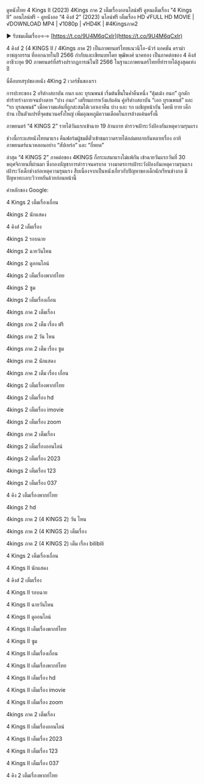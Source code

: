 ดูหนังไทย 4 Kings II (2023) 4Kings ภาค 2 เต็มเรื่องออนไลน์ฟรี ดูหนเต็มเรื่อง "4 Kings II" ออนไลน์ฟรี - ดูหนังออ “4 คิงส์ 2” (2023) นไลน์ฟรี เต็มเรื่อง HD √FULL HD MOVIE | √DOWNLOAD MP4 | √1080p | √HD4K | #4Kingsภาค2

▶ รับชมเต็มเรื่อง➾➾ [https://t.co/9U4M6qCxIr](https://t.co/9U4M6qCxIr)

4 คิงส์ 2 (4 KINGS II / 4Kings ภาค 2) เป็นภาพยนตร์ไทยแนวนีโอ-นัวร์ แอคชัน ดราม่า อาชญากรรม ที่ออกฉายในปี 2566 กำกับและเขียนบทโดย พุฒิพงศ์ นาคทอง เป็นภาคต่อของ 4 คิงส์ อาชีวะยุค 90 ภาพยนตร์ที่สร้างปรากฏการณ์ในปี 2566 ในฐานะภาพยนตร์ไทยที่ทำรายได้สูงสุดแห่งปี

นี่คือบทสรุปของหนัง 4King 2 เวอร์ชั่นของเรา

การปะทะของ 2 อริต่างสถาบัน กนก และ บุรณพนธ์ เริ่มต้นขึ้นในค่ำคืนหนึ่ง “ตุ้มเม้ง กนก” ถูกดักทำร้ายร่างกายจนปางตาย “บ่าง กนก” เตรียมการหวังแก้แค้น คู่อริต่างสถาบัน “เอก บุรณพนธ์” และ “รก บุรณพนธ์” เมื่อความแค้นที่ถูกสะสมได้เวลาเอาคืน บ่าง และ รก เผชิญหน้ากัน โดยมี ยาท เด็กบ้าน เป็นตัวแปรที่จุดชนวนครั้งใหญ่ เพิ่มอุณหภูมิความเดือดในการล้างแค้นครั้งนี้

ภาพยนตร์ “4 KINGS 2” รายได้วันแรกเข้าฉาย 19 ล้านบาท ตำรวจเฝ้าระวังป้องกันเหตุความรุนแรง

ช่วงนี้กระแสหนังไทยมาแรง คืนฟอร์มผู้ชมตีตั๋วเข้าชมกวาดรายได้ถล่มทลายกันหลายเรื่อง อาทิภาพยนตร์แนวหลอนอย่าง “สัปเหร่อ” และ “ถี่หยด”

ล่าสุด “4 KINGS 2” ภาคต่อของ 4KINGS ก็กระแสมาแรงไม่แพ้กัน เข้าฉายวันแรกวันที่ 30 พฤศจิกายนที่ผ่านมา ซึ่งกองบัญชาการตำรวจนครบาล วางมาตรการเฝ้าระวังป้องกันเหตุความรุนแรง เฝ้าระวังเด็กช่างก่อเหตุความรุนแรง สืบเนื่องจากเป็นหนังเกี่ยวกับปัญหาของเด็กนักเรียนช่างกล มีปัญหาทะเลาะวิวาทกันด้วยก่อนหน้านี้

คำหลักของ Google:

4 Kings 2 เต็มเรื่องเถื่อน

4kings 2 นักแสดง

4 คิงส์ 2 เต็มเรื่อง

4kings 2 รอบฉาย

4kings 2 ฉายวันไหน

4kings 2 ดูออนไลน์
 
4kings 2 เต็มเรื่องพากย์ไทย

4kings 2 ซูม

4kings 2 เต็มเรื่องเถื่อน

4kings ภาค 2 เต็มเรื่อง

4kings ภาค 2 เต็ม เรื่อง ฟรี

4kings ภาค 2 วัน ไหน

4kings ภาค 2 เต็ม เรื่อง ซูม

4kings ภาค 2 นักแสดง

4kings ภาค 2 เต็ม เรื่อง เถื่อน

4kings 2 เต็มเรื่องพากย์ไทย

4kings 2 เต็มเรื่อง hd

4kings 2 เต็มเรื่อง imovie

4kings 2 เต็มเรื่อง zoom

4kings ภาค 2 เต็มเรื่อง

4kings 2 เต็มเรื่องออนไลน์

4kings 2 เต็มเรื่อง 2023

4kings 2 เต็มเรื่อง 123

4kings 2 เต็มเรื่อง 037

4 คิง 2 เต็มเรื่องพากย์ไทย

4kings 2 hd

4kings ภาค 2 (4 KINGS 2) วัน ไหน

4kings ภาค 2 (4 KINGS 2) เต็มเรื่อง

4kings ภาค 2 (4 KINGS 2) เต็ม เรื่อง bilibili

4 Kings 2 เต็มเรื่องเถื่อน

4 Kings II นักแสดง

4 คิงส์ 2 เต็มเรื่อง

4 Kings II รอบฉาย

4 Kings II ฉายวันไหน

4 Kings II ดูออนไลน์

4 Kings II เต็มเรื่องพากย์ไทย

4 Kings II ซูม

4 Kings II เต็มเรื่องเถื่อน

4 Kings II เต็มเรื่องพากย์ไทย

4 Kings II เต็มเรื่อง hd

4 Kings II เต็มเรื่อง imovie

4 Kings II เต็มเรื่อง zoom

4kings ภาค 2 เต็มเรื่อง

4 Kings II เต็มเรื่องออนไลน์

4 Kings II เต็มเรื่อง 2023

4 Kings II เต็มเรื่อง 123

4 Kings II เต็มเรื่อง 037

4 คิง 2 เต็มเรื่องพากย์ไทย
